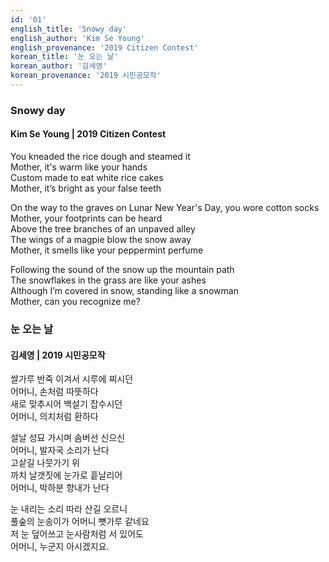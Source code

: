```yaml
---
id: '01'
english_title: 'Snowy day'
english_author: 'Kim Se Young'
english_provenance: '2019 Citizen Contest'
korean_title: '눈 오는 날'
korean_author: '김세영'
korean_provenance: '2019 시민공모작'
---
```


### Snowy day
#### Kim Se Young | 2019 Citizen Contest

You kneaded the rice dough and steamed it\
Mother, it's warm like your hands\
Custom made to eat white rice cakes\
Mother, it’s bright as your false teeth

On the way to the graves on Lunar New Year's Day, you wore cotton socks\
Mother, your footprints can be heard\
Above the tree branches of an unpaved alley\
The wings of a magpie blow the snow away\
Mother, it smells like your peppermint perfume

Following the sound of the snow up the mountain path\
The snowflakes in the grass are like your ashes\
Although I’m covered in snow, standing like a snowman\
Mother, can you recognize me?

### 눈 오는 날
#### 김세영 | 2019 시민공모작

쌀가루 반죽 이겨서 시루에 찌시던\
어머니, 손처럼 따뜻하다\
새로 맞추시어 백설기 잡수시던\
어머니, 의치처럼 환하다

설날 성묘 가시며 솜버선 신으신\
어머니, 발자국 소리가 난다\
고샅길 나뭇가기 위\
까치 날갯짓에 눈가로 흩날리어\
어머니, 박하분 향내가 난다

눈 내리는 소리 따라 산길 오르니\
풀숲의 눈송이가 어머니 뼛가루 같네요\
저 눈 덮어쓰고 눈사람처럼 서 있어도\
어머니, 누군지 아시겠지요.
